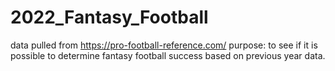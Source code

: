 # 2022_Fantasy_Football
data pulled from https://pro-football-reference.com/
purpose: to see if it is possible to determine fantasy football success based on previous year data.
